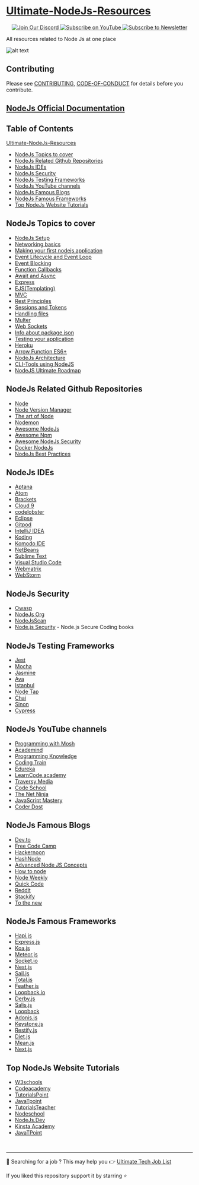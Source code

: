# [Ultimate-NodeJs-Resources](https://github.com/DhanushNehru/Ultimate-NodeJs-Resources)

<div align="center">

<a href="https://discord.com/invite/Yn9g6KuWyA">
<img src="https://img.shields.io/badge/Discord-Join%20Server-blue?logo=discord&style=for-the-badge" alt="Join Our Discord" />
</a>
<a href="https://www.youtube.com/@dhanushnehru?sub_confirmation=1">
<img src="https://img.shields.io/badge/YouTube-Subscribe-red?logo=youtube&style=for-the-badge" alt="Subscribe on YouTube" />
</a>
<a href="https://dhanushn.substack.com/">
<img src="https://img.shields.io/badge/Newsletter-Subscribe-orange?style=for-the-badge" alt="Subscribe to Newsletter" />
</a>

</div>

All resources related to Node Js at one place

![alt text](./cover.png)

## Contributing
Please see [CONTRIBUTING](https://github.com/DhanushNehru/Ultimate-NodeJs-Resources/blob/main/CONTRIBUTING.md), [CODE-OF-CONDUCT](https://github.com/DhanushNehru/Ultimate-NodeJs-Resources/blob/main/CODE-OF-CONDUCT.md) for details before you contribute.

## [NodeJs Official Documentation](https://nodejs.org/en/docs/)

## Table of Contents
[Ultimate-NodeJs-Resources](#Ultimate-NodeJs-Resources)
- [NodeJs Topics to cover](#nodejs-topics-to-cover)
- [NodeJs Related Github Repositories](#NodeJs-Related-Github-Repositories)
- [NodeJs IDEs](#NodeJs-IDEs)
- [NodeJs Security](#NodeJs-Security)
- [NodeJs Testing Frameworks](#NodeJs-Testing-Frameworks)
- [NodeJs YouTube channels](#NodeJs-YouTube-channels)
- [NodeJs Famous Blogs](#NodeJs-Famous-Blogs)
- [NodeJs Famous Frameworks](#NodeJs-Famous-Frameworks)
- [Top NodeJs Website Tutorials](#Top-NodeJs-Website-Tutorials)

## NodeJs Topics to cover
- [NodeJs Setup](https://www.tutorialspoint.com/nodejs/nodejs_environment_setup.htm)
- [Networking basics](https://www.youtube.com/watch?v=YSyFSnisip0)
- [Making your first nodejs application](https://www.tutorialspoint.com/nodejs/nodejs_first_application.htm)
- [Event Lifecycle and Event Loop](https://www.youtube.com/watch?v=qZ_rLRsJ1tU)
- [Event Blocking](https://nodejs.org/en/docs/guides/dont-block-the-event-loop/)
- [Function Callbacks](https://www.youtube.com/watch?v=ui4-OADfgIk)
- [Await and Async](https://www.youtube.com/watch?v=V_Kr9OSfDeU)
- [Express](https://www.youtube.com/watch?v=L72fhGm1tfE)
- [EJS(Templating)](http://ejs.co/#docs)
- [MVC](https://developer.mozilla.org/en-US/docs/Glossary/MVC)
- [Rest Principles](https://www.youtube.com/watch?v=7YcW25PHnAA)
- [Sessions and Tokens](https://www.geeksforgeeks.org/session-cookies-in-node-js/)
- [Handling files](https://www.youtube.com/watch?v=ZySsdm576wE)
- [Multer](https://www.youtube.com/watch?v=EVOFt8Its6I)
- [Web Sockets](https://www.youtube.com/watch?v=jD7FnbI76Hg)
- [Info about package.json](https://www.youtube.com/watch?v=-SaZiADGLHs)
- [Testing your application](https://www.youtube.com/watch?v=Bs68k6xfR3E)
- [Heroku](https://devcenter.heroku.com/categories/reference)
- [Arrow Function ES6+](https://www.programiz.com/javascript/arrow-function)
- [NodeJs Architecture](https://www.scaler.com/topics/nodejs/node-js-architecture/)
- [CLI-Tools using NodeJS](https://dev.to/rushankhan1/build-a-cli-with-node-js-4jbi)
- [NodeJS Ultimate Roadmap](https://roadmap.sh/nodejs)

## NodeJs Related Github Repositories
- [Node](https://github.com/nodejs/node)
- [Node Version Manager](https://github.com/nvm-sh/nvm)
- [The art of Node](https://github.com/maxogden/art-of-node)
- [Nodemon](https://github.com/remy/nodemon)
- [Awesome NodeJs](https://github.com/sindresorhus/awesome-nodejs)
- [Awesome Npm](https://github.com/sindresorhus/awesome-npm)
- [Awesome NodeJs Security](https://github.com/lirantal/awesome-nodejs-security)
- [Docker NodeJs](https://github.com/nodejs/docker-node)
- [NodeJs Best Practices](https://github.com/goldbergyoni/nodebestpractices)

## NodeJs IDEs
- [Aptana](http://www.aptana.com/)
- [Atom](https://atom.io/)
- [Brackets](http://brackets.io/index.html)
- [Cloud 9](https://aws.amazon.com/cloud9/)
- [codelobster](https://www.codelobster.com/)
- [Eclipse](https://eclipseide.org/)
- [Gitpod](https://www.gitpod.io/)
- [IntelliJ IDEA](https://www.jetbrains.com/idea/)
- [Koding](https://www.koding.com/)
- [Komodo IDE](https://www.activestate.com/products/komodo-ide/)
- [NetBeans](https://netbeans.apache.org/)
- [Sublime Text](http://www.sublimetext.com/)
- [Visual Studio Code](https://code.visualstudio.com/download)
- [Webmatrix](https://www.microsoft.com/Web/webmatrix/node.aspx)
- [WebStorm](https://www.jetbrains.com/webstorm/)

## NodeJs Security
- [Owasp](https://cheatsheetseries.owasp.org/cheatsheets/Nodejs_Security_Cheat_Sheet.html)
- [NodeJs Org](https://nodejs.org/en/security/)
- [NodeJsScan](https://github.com/ajinabraham/nodejsscan)
- [Node.js Security](https://www.nodejs-security.com/) - Node.js Secure Coding books

## NodeJs Testing Frameworks
- [Jest](https://jestjs.io)
- [Mocha](https://mochajs.org)
- [Jasmine](https://jasmine.github.io/setup/nodejs.html)
- [Ava](https://github.com/avajs/ava)
- [Istanbul](https://istanbul.js.org)
- [Node Tap](https://node-tap.org)
- [Chai](https://www.chaijs.com/)
- [Sinon](https://sinonjs.org/)
- [Cypress](https://www.cypress.io/)

## NodeJs YouTube channels
- [Programming with Mosh](https://www.youtube.com/watch?v=uVwtVBpw7RQ)
- [Academind](https://www.youtube.com/watch?v=65a5QQ3ZR2g)
- [Programming Knowledge](https://www.youtube.com/watch?v=spPtAEmwys4)
- [Coding Train](https://www.youtube.com/watch?v=RF5_MPSNAtU)
- [Edureka](https://www.youtube.com/watch?v=uk2gSHbnhAI)
- [LearnCode.academy](https://www.youtube.com/watch?v=pU9Q6oiQNd0)
- [Traversy Media](https://www.youtube.com/watch?v=U8XF6AFGqlc)
- [Code School](https://www.youtube.com/watch?v=GJmFG4ffJZU)
- [The Net Ninja](https://www.youtube.com/watch?v=1US-P13yKVs)
- [JavaScript Mastery](https://www.youtube.com/watch?v=l8WPWK9mS5M)
- [Coder Dost](https://www.youtube.com/watch?v=ChVE-JbtYbM)

## NodeJs Famous Blogs
- [Dev.to](http://dev.to/t/node)
- [Free Code Camp](http://medium.freecodecamp.org)
- [Hackernoon](http://hackernoon.com)
- [HashNode](https://hashnode.com/n/javascript)
- [Advanced Node JS Concepts](https://medium.com/@khaledq_43881/advanced-node-js-concepts-a-comprehensive-guide-for-senior-engineers-8e49a5456b60)
- [How to node](http://howtonode.org)
- [Node Weekly](http://nodeweekly.com/issues)
- [Quick Code](https://medium.com/quick-code)
- [Reddit](https://www.reddit.com/r/node/)
- [Stackify](https://stackify.com/blog/)
- [To the new](https://www.tothenew.com/blog/)
  
## NodeJs Famous Frameworks
- [Hapi.js](https://hapi.dev)
- [Express.js](https://expressjs.com)
- [Koa.js](https://koajs.com)
- [Meteor.js](https://guide.meteor.com)
- [Socket.io](https://socket.io/get-started/chat)
- [Nest.js](https://nestjs.com)
- [Sail.js](https://sailsjs.com/get-started)
- [Total.js](https://www.totaljs.com)
- [Feather.js](https://feathersjs.com)
- [Loopback.io](https://loopback.io)
- [Derby.js](https://www.derbyjs.com)
- [Salis.js](https://sailsjs.com)
- [Loopback](https://loopback.io)
- [Adonis.js](https://adonisjs.com)
- [Keystone.js](https://www.keystonejs.com)
- [Restify.js](http://restify.com)
- [Diet.js](http://dietjs.com)
- [Mean.js](http://meanjs.org)
- [Next.js](https://nextjs.org/docs)

## Top NodeJs Website Tutorials
- [W3schools](https://www.w3schools.com/nodejs/)
- [Codeacademy](https://www.codecademy.com/learn/learn-node-js)
- [TutorialsPoint](https://www.tutorialspoint.com/nodejs/index.htm)
- [JavaTpoint](https://www.javatpoint.com/nodejs-tutorial)
- [TutorialsTeacher](https://www.tutorialsteacher.com/nodejs/nodejs-tutorials)
- [Nodeschool](https://nodeschool.io)
- [NodeJs.Dev](https://nodejs.dev/learn)
- [Kinsta Academy](https://kinsta.com/academy/course/node-js-full-stack-developer/)
- [JavaTPoint](https://www.javatpoint.com/nodejs-tutorial)

</br>

---
🧩 Searching for a job ? This may help you 👉 [Ultimate Tech Job List](https://github.com/DhanushNehru/Ultimate-Tech-Jobs)


If you liked this repository support it by starring ⭐ 
